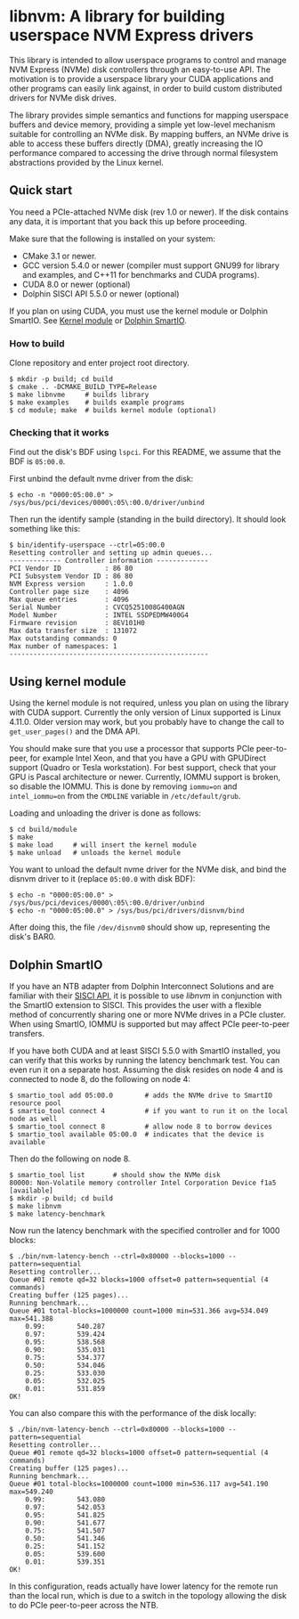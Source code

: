 libnvm: A library for building userspace NVM Express drivers
==============================================================================
This library is intended to allow userspace programs to control and manage 
NVM Express (NVMe) disk controllers through an easy-to-use API. The motivation 
is to provide a userspace library your CUDA applications and other programs 
can easily link against, in order to build custom distributed drivers for 
NVMe disk drives.

The library provides simple semantics and functions for mapping userspace
buffers and device memory, providing a simple yet low-level mechanism suitable
for controlling an NVMe disk. By mapping buffers, an NVMe drive is able to 
access these buffers directly (DMA), greatly increasing the IO performance
compared to accessing the drive through normal filesystem abstractions 
provided by the Linux kernel.



Quick start
------------------------------------------------------------------------------
You need a PCIe-attached NVMe disk (rev 1.0 or newer). If the disk contains 
any data, it is important that you back this up before proceeding.

Make sure that the following is installed on your system:
  * CMake 3.1 or newer.
  * GCC version 5.4.0 or newer (compiler must support GNU99 for library and 
    examples, and C++11 for benchmarks and CUDA programs).
  * CUDA 8.0 or newer (optional)
  * Dolphin SISCI API 5.5.0 or newer (optional)

If you plan on using CUDA, you must use the kernel module or Dolphin SmartIO.
See [Kernel module](#using-kernel-module) or [Dolphin SmartIO](#dolphin-smartio).

### How to build ###
Clone repository and enter project root directory.
```
$ mkdir -p build; cd build
$ cmake .. -DCMAKE_BUILD_TYPE=Release
$ make libnvme     # builds library
$ make examples    # builds example programs
$ cd module; make  # builds kernel module (optional)
```

### Checking that it works ###
Find out the disk's BDF using `lspci`. For this README, we assume that the
BDF is `05:00.0`.

First unbind the default nvme driver from the disk:
```
$ echo -n "0000:05:00.0" > /sys/bus/pci/devices/0000\:05\:00.0/driver/unbind
```

Then run the identify sample (standing in the build directory). It should
look something like this:
```
$ bin/identify-userspace --ctrl=05:00.0
Resetting controller and setting up admin queues...
------------- Controller information -------------
PCI Vendor ID           : 86 80
PCI Subsystem Vendor ID : 86 80
NVM Express version     : 1.0.0
Controller page size    : 4096
Max queue entries       : 4096
Serial Number           : CVCQ5251008G400AGN
Model Number            : INTEL SSDPEDMW400G4
Firmware revision       : 8EV101H0
Max data transfer size  : 131072
Max outstanding commands: 0
Max number of namespaces: 1
--------------------------------------------------
```


Using kernel module
------------------------------------------------------------------------------
Using the kernel module is not required, unless you plan on using the 
library with CUDA support.
Currently the only version of Linux supported is Linux 4.11.0. Older version
may work, but you probably have to change the call to `get_user_pages()`
and the DMA API.

You should make sure that you use a processor that supports PCIe peer-to-peer,
for example Intel Xeon, and that you have a GPU with GPUDirect support (Quadro
or Tesla workstation). For best support, check that your GPU is Pascal 
architecture or newer. Currently, IOMMU support is broken, so disable the
IOMMU. This is done by removing `iommu=on` and `intel_iommu=on` from the `CMDLINE`
variable in `/etc/default/grub`. 

Loading and unloading the driver is done as follows:
```
$ cd build/module
$ make
$ make load     # will insert the kernel module
$ make unload   # unloads the kernel module
```

You want to unload the default nvme driver for the NVMe disk, and bind 
the disnvm driver to it (replace `05:00.0` with disk BDF):
```
$ echo -n "0000:05:00.0" > /sys/bus/pci/devices/0000\:05\:00.0/driver/unbind
$ echo -n "0000:05:00.0" > /sys/bus/pci/drivers/disnvm/bind
```

After doing this, the file `/dev/disnvm0` should show up, representing the
disk's BAR0.


Dolphin SmartIO
------------------------------------------------------------------------------
If you have an NTB adapter from Dolphin Interconnect Solutions and are 
familiar with their [SISCI API](http://ww.dolphinics.no/download/ci/docs-master/),
it is possible to use _libnvm_ in conjunction with the SmartIO extension to SISCI.
This provides the user with a flexible method of concurrently sharing one or more
NVMe drives in a PCIe cluster. When using SmartIO, IOMMU is supported but may 
affect PCIe peer-to-peer transfers.

If you have both CUDA and at least SISCI 5.5.0 with SmartIO installed, you can
verify that this works by running the latency benchmark test. You can even run
it on a separate host. Assuming the disk resides on node 4 and is connected to
node 8, do the following on node 4:
```
$ smartio_tool add 05:00.0        # adds the NVMe drive to SmartIO resource pool
$ smartio_tool connect 4          # if you want to run it on the local node as well
$ smartio_tool connect 8          # allow node 8 to borrow devices
$ smartio_tool available 05:00.0  # indicates that the device is available
```

Then do the following on node 8.
```
$ smartio_tool list		  # should show the NVMe disk
80000: Non-Volatile memory controller Intel Corporation Device f1a5 [available]
$ mkdir -p build; cd build
$ make libnvm
$ make latency-benchmark
```

Now run the latency benchmark with the specified controller and for 1000 blocks:
```
$ ./bin/nvm-latency-bench --ctrl=0x80000 --blocks=1000 --pattern=sequential
Resetting controller...
Queue #01 remote qd=32 blocks=1000 offset=0 pattern=sequential (4 commands)
Creating buffer (125 pages)...
Running benchmark...
Queue #01 total-blocks=1000000 count=1000 min=531.366 avg=534.049 max=541.388
	0.99:        540.287
	0.97:        539.424
	0.95:        538.568
	0.90:        535.031
	0.75:        534.377
	0.50:        534.046
	0.25:        533.030
	0.05:        532.025
	0.01:        531.859
OK!
```

You can also compare this with the performance of the disk locally:
```
$ ./bin/nvm-latency-bench --ctrl=0x80000 --blocks=1000 --pattern=sequential
Resetting controller...
Queue #01 remote qd=32 blocks=1000 offset=0 pattern=sequential (4 commands)
Creating buffer (125 pages)...
Running benchmark...
Queue #01 total-blocks=1000000 count=1000 min=536.117 avg=541.190 max=549.240
	0.99:        543.080
	0.97:        542.053
	0.95:        541.825
	0.90:        541.677
	0.75:        541.507
	0.50:        541.346
	0.25:        541.152
	0.05:        539.600
	0.01:        539.351
OK!
```

In this configuration, reads actually have lower latency for the remote run
than the local run, which is due to a switch in the topology allowing the
disk to do PCIe peer-to-peer across the NTB.
